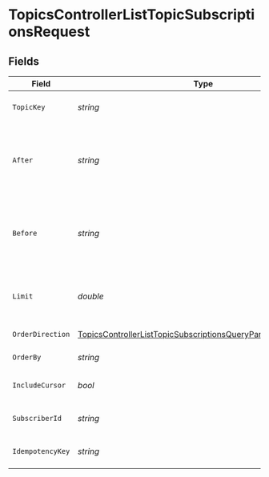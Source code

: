 # TopicsControllerListTopicSubscriptionsRequest


## Fields

| Field                                                                                                                                                     | Type                                                                                                                                                      | Required                                                                                                                                                  | Description                                                                                                                                               |
| --------------------------------------------------------------------------------------------------------------------------------------------------------- | --------------------------------------------------------------------------------------------------------------------------------------------------------- | --------------------------------------------------------------------------------------------------------------------------------------------------------- | --------------------------------------------------------------------------------------------------------------------------------------------------------- |
| `TopicKey`                                                                                                                                                | *string*                                                                                                                                                  | :heavy_check_mark:                                                                                                                                        | The key identifier of the topic                                                                                                                           |
| `After`                                                                                                                                                   | *string*                                                                                                                                                  | :heavy_minus_sign:                                                                                                                                        | Cursor for pagination indicating the starting point after which to fetch results.                                                                         |
| `Before`                                                                                                                                                  | *string*                                                                                                                                                  | :heavy_minus_sign:                                                                                                                                        | Cursor for pagination indicating the ending point before which to fetch results.                                                                          |
| `Limit`                                                                                                                                                   | *double*                                                                                                                                                  | :heavy_minus_sign:                                                                                                                                        | Limit the number of items to return (max 100)                                                                                                             |
| `OrderDirection`                                                                                                                                          | [TopicsControllerListTopicSubscriptionsQueryParamOrderDirection](../../Models/Requests/TopicsControllerListTopicSubscriptionsQueryParamOrderDirection.md) | :heavy_minus_sign:                                                                                                                                        | Direction of sorting                                                                                                                                      |
| `OrderBy`                                                                                                                                                 | *string*                                                                                                                                                  | :heavy_minus_sign:                                                                                                                                        | Field to order by                                                                                                                                         |
| `IncludeCursor`                                                                                                                                           | *bool*                                                                                                                                                    | :heavy_minus_sign:                                                                                                                                        | Include cursor item in response                                                                                                                           |
| `SubscriberId`                                                                                                                                            | *string*                                                                                                                                                  | :heavy_minus_sign:                                                                                                                                        | Filter by subscriber ID                                                                                                                                   |
| `IdempotencyKey`                                                                                                                                          | *string*                                                                                                                                                  | :heavy_minus_sign:                                                                                                                                        | A header for idempotency purposes                                                                                                                         |
